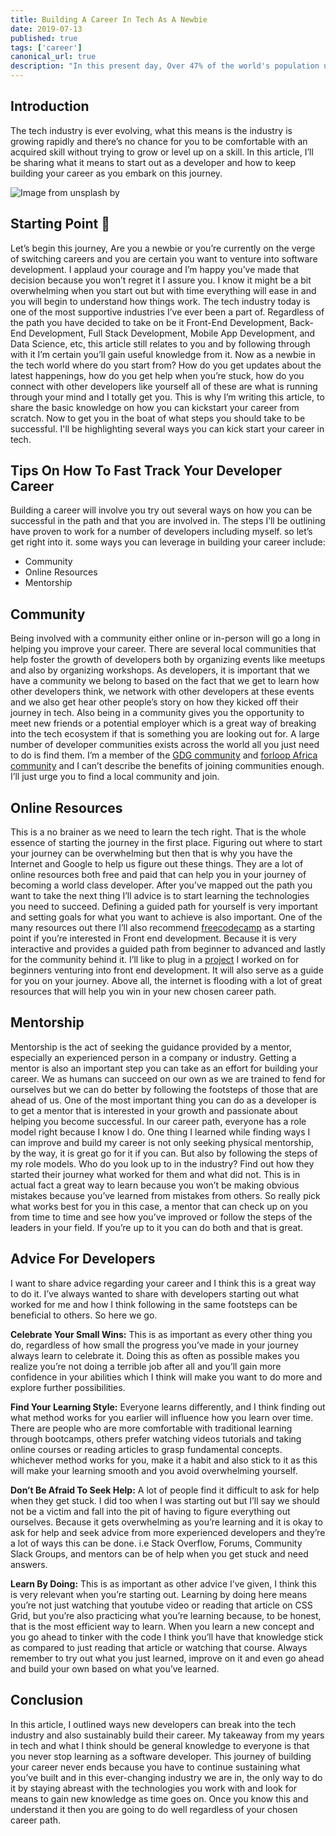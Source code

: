 ```yaml
---
title: Building A Career In Tech As A Newbie
date: 2019-07-13
published: true
tags: ['career']
canonical_url: true
description: "In this present day, Over 47% of the world's population use the internet and technology to power their lives and the ratio of software developers to job market is still low meaning there's a lot of vacant job available to be filled up. In this article, we discuss how to break into tech and what it means to start out as a developer and how to keep building your career as you embark on this journey."
---
```


## Introduction

The tech industry is ever evolving, what this means is the industry is growing rapidly and there’s no chance for you to be comfortable with an acquired skill without trying to grow or level up on a skill. In this article, I’ll be sharing what it means to start out as a developer and how to keep building your career as you embark on this journey.

![Image from unsplash by](https://paper-attachments.dropbox.com/s_A7D74081BACFF863EFFEB7AD26D45E7FDE06394D44DF3F96354E453866451119_1557037409925_photo-1495805442109-bf1cf975750b.jpeg)

## Starting Point 📍 

Let’s begin this journey, Are you a newbie or you’re currently on the verge of switching careers and you are certain you want to venture into software development. I applaud your courage and I’m happy you’ve made that decision because you won’t regret it I assure you. I know it might be a bit overwhelming when you start out but with time everything will ease in and you will begin to understand how things work. The tech industry today is one of the most supportive industries I’ve ever been a part of. Regardless of the path you have decided to take on be it Front-End Development, Back-End Development, Full Stack Development, Mobile App Development, and Data Science, etc, this article still relates to you and by following through with it I’m certain you’ll gain useful knowledge from it.
Now as a newbie in the tech world where do you start from? How do you get updates about the latest happenings, how do you get help when you’re stuck, how do you connect with other developers like yourself all of these are what is running through your mind and I totally get you. This is why I’m writing this article, to share the basic knowledge on how you can kickstart your career from scratch.
Now to get you in the boat of what steps you should take to be successful. I'll be highlighting several ways you can kick start your career in tech.

## Tips On How To Fast Track Your Developer Career

Building a career will involve you try out several ways on how you can be successful in the path and that you are involved in. The steps I’ll be outlining have proven to work for a number of developers including myself. so let’s get right into it. some ways you can leverage in building your career include:

- Community
- Online Resources
- Mentorship

## Community

Being involved with a community either online or in-person will go a long in helping you improve your career. There are several local communities that help foster the growth of developers both by organizing events like meetups and also by organizing workshops. As developers, it is important that we have a community we belong to based on the fact that we get to learn how other developers think, we network with other developers at these events and we also get hear other people’s story on how they kicked off their journey in tech. Also being in a community gives you the opportunity to meet new friends or a potential employer which is a great way of breaking into the tech ecosystem if that is something you are looking out for. A large number of developer communities exists across the world all you just need to do is find them. I’m a member of the [GDG community](https://developers.google.com/programs/community/gdg/apply/) and [forloop Africa community](https://forloop.africa/) and I can’t describe the benefits of joining communities enough. I’ll just urge you to find a local community and join.

## Online Resources

This is a no brainer as we need to learn the tech right. That is the whole essence of starting the journey in the first place. Figuring out where to start your journey can be overwhelming but then that is why you have the Internet and Google to help us figure out these things. They are a lot of online resources both free and paid that can help you in your journey of becoming a world class developer. After you’ve mapped out the path you want to take the next thing I’ll advice is to start learning the technologies you need to succeed. Defining a guided path for yourself is very important and setting goals for what you want to achieve is also important. One of the many resources out there I’ll also recommend [freecodecamp](https://www.freecodecamp.org/) as a starting point if you’re interested in Front end development. Because it is very interactive and provides a guided path from beginner to advanced and lastly for the community behind it. I’ll like to plug in a [project](https://learning-resource-path.gitbook.io/resources/) I worked on for beginners venturing into front end development. It will also serve as a guide for you on your journey. Above all, the internet is flooding with a lot of great resources that will help you win in your new chosen career path.

## Mentorship

Mentorship is the act of seeking the guidance provided by a mentor, especially an experienced person in a company or industry. Getting a mentor is also an important step you can take as an effort for building your career. We as humans can succeed on our own as we are trained to fend for ourselves but we can do better by following the footsteps of those that are ahead of us. One of the most important thing you can do as a developer is to get a mentor that is interested in your growth and passionate about helping you become successful. In our career path, everyone has a role model right because I know I do. One thing I learned while finding ways I can improve and build my career is not only seeking physical mentorship, by the way, it is great go for it if you can. But also by following the steps of my role models. Who do you look up to in the industry? Find out how they started their journey what worked for them and what did not. This is in actual fact a great way to learn because you won’t be making obvious mistakes because you’ve learned from mistakes from others. So really pick what works best for you in this case, a mentor that can check up on you from time to time and see how you’ve improved or follow the steps of the leaders in your field. If you’re up to it you can do both and that is great.

## Advice For Developers

I want to share advice regarding your career and I think this is a great way to do it. I’ve always wanted to share with developers starting out what worked for me and how I think following in the same footsteps can be beneficial to others. So here we go.

**Celebrate Your Small Wins:** This is as important as every other thing you do, regardless of how small the progress you’ve made in your journey always learn to celebrate it. Doing this as often as possible makes you realize you’re not doing a terrible job after all and you’ll gain more confidence in your abilities which I think will make you want to do more and explore further possibilities.

**Find Your Learning Style:** Everyone learns differently, and I think finding out what method works for you earlier will influence how you learn over time. There are people who are more comfortable with traditional learning through bootcamps, others prefer watching videos tutorials and taking online courses or reading articles to grasp fundamental concepts. whichever method works for you, make it a habit and also stick to it as this will make your learning smooth and you avoid overwhelming yourself.

**Don’t Be Afraid To Seek Help:** A lot of people find it difficult to ask for help when they get stuck. I did too when I was starting out but I’ll say we should not be a victim and fall into the pit of having to figure everything out ourselves. Because it gets overwhelming as you’re learning and it is okay to ask for help and seek advice from more experienced developers and they’re a lot of ways this can be done. i.e Stack Overflow, Forums, Community Slack Groups, and mentors can be of help when you get stuck and need answers.

**Learn By Doing:** This is as important as other advice I’ve given, I think this is very relevant when you’re starting out. Learning by doing here means you’re not just watching that youtube video or reading that article on CSS Grid, but you’re also practicing what you’re learning because, to be honest, that is the most efficient way to learn. When you learn a new concept and you go ahead to tinker with the code I think you’ll have that knowledge stick as compared to just reading that article or watching that course. Always remember to try out what you just learned, improve on it and even go ahead and build your own based on what you’ve learned.

## Conclusion

In this article, I outlined ways new developers can break into the tech industry and also sustainably build their career. My takeaway from my years in tech and what I think should be general knowledge to everyone is that you never stop learning as a software developer. This journey of building your career never ends because you have to continue sustaining what you’ve built and in this ever-changing industry we are in, the only way to do it by staying abreast with the technologies you work with and look for means to gain new knowledge as time goes on. Once you know this and understand it then you are going to do well regardless of your chosen career path.